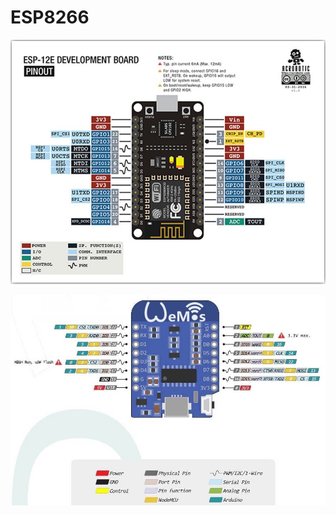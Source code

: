 # ESP8266

![Board image](https://github.com/pethoalpar/ESP8266/blob/master/picture/ESP8266.jpg)

![Board image](https://github.com/pethoalpar/ESP8266/blob/master/picture/esp8266-wemos-d1-mini-gpio-pins%20(1).jpg)
